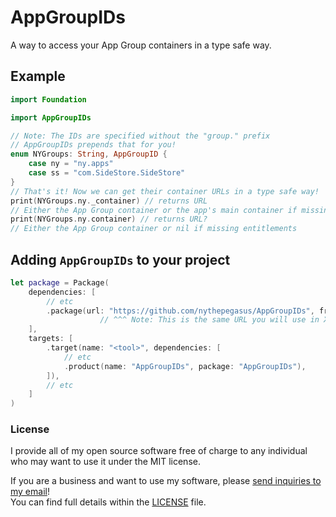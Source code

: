 # AppGroupIDs
A way to access your App Group containers in a type safe way.

## Example
```swift
import Foundation

import AppGroupIDs

// Note: The IDs are specified without the "group." prefix
// AppGroupIDs prepends that for you!
enum NYGroups: String, AppGroupID {
    case ny = "ny.apps"
    case ss = "com.SideStore.SideStore"
}
// That's it! Now we can get their container URLs in a type safe way!
print(NYGroups.ny._container) // returns URL
// Either the App Group container or the app's main container if missing entitlements
print(NYGroups.ny.container) // returns URL?
// Either the App Group container or nil if missing entitlements
```
## Adding `AppGroupIDs` to your project
```swift
let package = Package(
    dependencies: [
    	// etc
        .package(url: "https://github.com/nythepegasus/AppGroupIDs", from: "1.0.0"),
        			// ^^^ Note: This is the same URL you will use in Xcode
    ],
    targets: [
        .target(name: "<tool>", dependencies: [
            // etc
            .product(name: "AppGroupIDs", package: "AppGroupIDs"),
        ]),
        // etc
    ]
)
```
### License
I provide all of my open source software free of charge to any individual who may want to use it under the MIT license.

If you are a business and want to use my software, please [send inquiries to my email](mailto://me@nythepegas.us)!<br>
You can find full details within the [LICENSE](https://github.com/nythepegasus/AppGroupIDs/blob/main/LICENSE) file.
